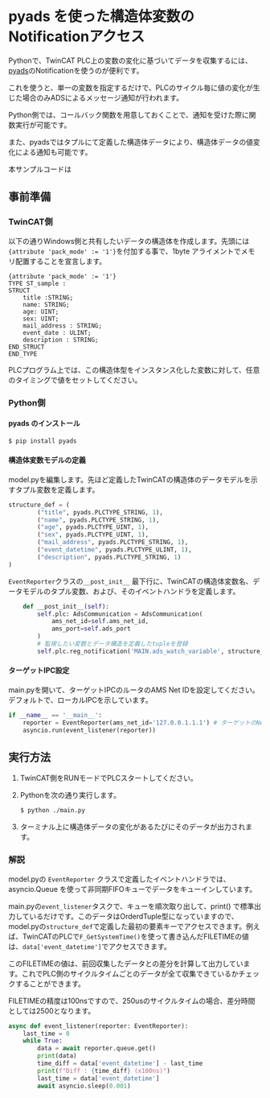 # pyads を使った構造体変数のNotificationアクセス

Pythonで、TwinCAT PLC上の変数の変化に基づいてデータを収集するには、[pyads](https://pyads.readthedocs.io/)のNotificationを使うのが便利です。

これを使うと、単一の変数を指定するだけで、PLCのサイクル毎に値の変化が生じた場合のみADSによるメッセージ通知が行われます。

Python側では、コールバック関数を用意しておくことで、通知を受けた際に関数実行が可能です。

また、pyadsではタプルにて定義した構造体データにより、構造体データの値変化による通知も可能です。

本サンプルコードは

## 事前準備

### TwinCAT側

以下の通りWindows側と共有したいデータの構造体を作成します。先頭には`{attribute 'pack_mode' := '1'}`を付加する事で、1byte アライメントでメモリ配置することを宣言します。

``` 
{attribute 'pack_mode' := '1'}
TYPE ST_sample :
STRUCT
    title :STRING;
    name: STRING;
    age: UINT;
    sex: UINT;
    mail_address : STRING;
    event_date : ULINT;
    description : STRING;
END_STRUCT
END_TYPE
```

PLCプログラム上では、この構造体型をインスタンス化した変数に対して、任意のタイミングで値をセットしてください。

### Python側

#### pyads のインストール

``` bash
$ pip install pyads
```

#### 構造体変数モデルの定義

model.pyを編集します。先ほど定義したTwinCATの構造体のデータモデルを示すタプル変数を定義します。

``` python
structure_def = (
        ("title", pyads.PLCTYPE_STRING, 1),
        ("name", pyads.PLCTYPE_STRING, 1),
        ("age", pyads.PLCTYPE_UINT, 1),
        ("sex", pyads.PLCTYPE_UINT, 1),
        ("mail_address", pyads.PLCTYPE_STRING, 1),
        ("event_datetime", pyads.PLCTYPE_ULINT, 1),
        ("description", pyads.PLCTYPE_STRING, 1)
)
```

`EventReporter`クラスの`__post_init__` 最下行に、TwinCATの構造体変数名、データモデルのタプル変数、および、そのイベントハンドラを定義します。

``` python
    def __post_init__(self):
        self.plc: AdsCommunication = AdsCommunication(
            ams_net_id=self.ams_net_id,
            ams_port=self.ads_port
        )
        # 監視したい変数とデータ構造を定義したtupleを登録
        self.plc.reg_notification('MAIN.ads_watch_variable', structure_def,  self.job_event_handler)
```


#### ターゲットIPC設定

main.pyを開いて、ターゲットIPCのルータのAMS Net IDを設定してください。デフォルトで、ローカルIPCを示しています。

``` python
if __name__ == '__main__':
    reporter = EventReporter(ams_net_id='127.0.0.1.1.1') # ターゲットのNetIDをセット
    asyncio.run(event_listener(reporter))
```

## 実行方法

1. TwinCAT側をRUNモードでPLCスタートしてください。
2. Pythonを次の通り実行します。

    ``` bash
    $ python ./main.py
    ```

3. ターミナル上に構造体データの変化があるたびにそのデータが出力されます。

### 解説

model.pyの `EventReporter` クラスで定義したイベントハンドラでは、 asyncio.Queue を使って非同期FIFOキューでデータをキューインしています。

main.pyの`event_listener`タスクで、キューを順次取り出して、print() で標準出力しているだけです。このデータはOrderdTuple型になっていますので、model.pyの`structure_def`で定義した最初の要素キーでアクセスできます。例えば、TwinCATのPLCで`F_GetSystemTime()`を使って書き込んだFILETIMEの値は、`data['event_datetime']`でアクセスできます。

このFILETIMEの値は、前回収集したデータとの差分を計算して出力しています。これでPLC側のサイクルタイムごとのデータが全て収集できているかチェックすることができます。

FILETIMEの精度は100nsですので、250usのサイクルタイムの場合、差分時間としては2500となります。

``` python
async def event_listener(reporter: EventReporter):
    last_time = 0
    while True:
        data = await reporter.queue.get()
        print(data)
        time_diff = data['event_datetime'] - last_time
        print(f"Diff : {time_diff} (x100ns)")
        last_time = data['event_datetime']
        await asyncio.sleep(0.001)
```
